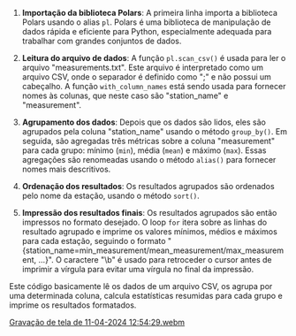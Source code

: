 
1. **Importação da biblioteca Polars**: A primeira linha importa a biblioteca Polars usando o alias `pl`. Polars é uma biblioteca de manipulação de dados rápida e eficiente para Python, especialmente adequada para trabalhar com grandes conjuntos de dados.

2. **Leitura do arquivo de dados**: A função `pl.scan_csv()` é usada para ler o arquivo "measurements.txt". Este arquivo é interpretado como um arquivo CSV, onde o separador é definido como ";" e não possui um cabeçalho. A função `with_column_names` está sendo usada para fornecer nomes às colunas, que neste caso são "station_name" e "measurement".

3. **Agrupamento dos dados**: Depois que os dados são lidos, eles são agrupados pela coluna "station_name" usando o método `group_by()`. Em seguida, são agregadas três métricas sobre a coluna "measurement" para cada grupo: mínimo (`min`), média (`mean`) e máximo (`max`). Essas agregações são renomeadas usando o método `alias()` para fornecer nomes mais descritivos.

4. **Ordenação dos resultados**: Os resultados agrupados são ordenados pelo nome da estação, usando o método `sort()`.

5. **Impressão dos resultados finais**: Os resultados agrupados são então impressos no formato desejado. O loop `for` itera sobre as linhas do resultado agrupado e imprime os valores mínimos, médios e máximos para cada estação, seguindo o formato "{station_name=min_measurement/mean_measurement/max_measurement, ...}". O caractere "\b" é usado para retroceder o cursor antes de imprimir a vírgula para evitar uma vírgula no final da impressão.

Este código basicamente lê os dados de um arquivo CSV, os agrupa por uma determinada coluna, calcula estatísticas resumidas para cada grupo e imprime os resultados formatados.

[Gravação de tela de 11-04-2024 12:54:29.webm](https://github.com/Bianca-Cassemiro/modulo-9/assets/99203402/48d744a4-5206-43f5-aa45-4db58889163c)
